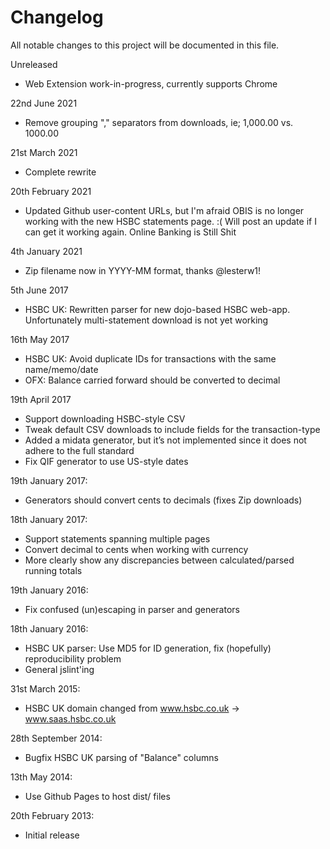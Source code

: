 # Changelog

All notable changes to this project will be documented in this file.

Unreleased

- Web Extension work-in-progress, currently supports Chrome

22nd June 2021

- Remove grouping "," separators from downloads, ie; 1,000.00 vs. 1000.00

21st March 2021

- Complete rewrite

20th February 2021

- Updated Github user-content URLs, but I'm afraid OBIS is no longer working with the new HSBC statements page. :( Will post an update if I can get it working again. Online Banking is Still Shit

4th January 2021

- Zip filename now in YYYY-MM format, thanks @lesterw1!

5th June 2017

- HSBC UK: Rewritten parser for new dojo-based HSBC web-app. Unfortunately multi-statement download is not yet working

16th May 2017

- HSBC UK: Avoid duplicate IDs for transactions with the same name/memo/date
- OFX: Balance carried forward should be converted to decimal

19th April 2017

- Support downloading HSBC-style CSV
- Tweak default CSV downloads to include fields for the transaction-type
- Added a midata generator, but it’s not implemented since it does not adhere to the full standard
- Fix QIF generator to use US-style dates

19th January 2017:

- Generators should convert cents to decimals (fixes Zip downloads)

18th January 2017:

- Support statements spanning multiple pages
- Convert decimal to cents when working with currency
- More clearly show any discrepancies between calculated/parsed running totals

19th January 2016:

- Fix confused (un)escaping in parser and generators

18th January 2016:

- HSBC UK parser: Use MD5 for ID generation, fix (hopefully) reproducibility problem
- General jslint'ing

31st March 2015:

- HSBC UK domain changed from www.hsbc.co.uk -> www.saas.hsbc.co.uk

28th September 2014:

- Bugfix HSBC UK parsing of "Balance" columns

13th May 2014:

- Use Github Pages to host dist/ files

20th February 2013:

- Initial release
